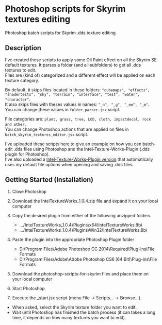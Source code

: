 # Photoshop scripts for Skyrim textures editing
Photoshop batch scripts for Skyrim .dds texture editing. 

## Description
I've created these scripts to apply some Oil Paint effect on all the Skyrim SE default textures.
It parses a folder (and all subfolders) to get all .dds textures to edit.  
Files are (kind of) categorized and a different effect will be applied on each texture category.
  
By default, it skips files located in these folders: `"cubemaps", "effects", "shadertests", "sky", "terrain", "interface", "test", "water", "character"`.  
It also skips files with theses values in names: `"_n", "_g", "_em", "_m"`.
You can change these values in `folder_parser.jsx` script.  
  
File categories are: `plant, grass, tree, LOD, cloth, impactdecal, rock and other`.  
You can change Photoshop actions that are applied on files in `batch_skyrim_textures_editor.jsx` script.
  
I've uploaded these scripts here to give an example on how you can batch-edit .dds files using Photoshop and the Intel-Texture-Works-Plugin (.dds plugin for Photoshop).  
I've also uploaded a [Intel-Texture-Works-Plugin version](https://github.com/YeOldeDragon/Intel-Texture-Works-Plugin) that automatically uses my default file options when opening and saving .dds files.


## Getting Started (Installation)
1. Close Photoshop
2. Download the IntelTextureWorks_1.0.4.zip file and expand it on your local computer
3. Copy the desired plugin from either of the following unzipped folders
	* .../IntelTextureWorks_1.0.4\Plugins\x64\IntelTextureWorks.8bi
	* .../IntelTextureWorks_1.0.4\Plugins\Win32\IntelTextureWorks.8bi
4. Paste the plugin into the appropriate Photoshop Plugin folder
	* D:\Program Files\Adobe Photoshop CC 2014\Required\Plug-Ins\File Formats
	* D:\Program Files\Adobe\Adobe Photoshop CS6 (64 Bit)\Plug-ins\File Formats
  
5. Download the photoshop-scripts-for-skyrim files and place them on your local computer
6. Start Photoshop
7. Execute the _start.jsx script (menu File -> Scripts... -> Browse...).
  * When asked, select the Skyrim texture folder you want to edit.
  * Wait until Photoshop has finished the batch process (it can takes a long time, it depends on how many textures you want to edit).


